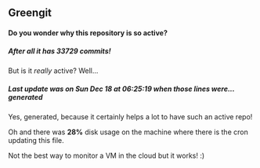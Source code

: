## Greengit

#### Do you wonder why this repository is so active?

##### After all it has 33729 commits!

But is it *really* active? Well...

##### Last update was on Sun Dec 18 at 06:25:19 when those lines were... generated

Yes, generated, because it certainly helps a lot to have such an active repo!

Oh and there was **28%** disk usage on the machine
where there is the cron updating this file.

Not the best way to monitor a VM in the cloud but it works! :)
